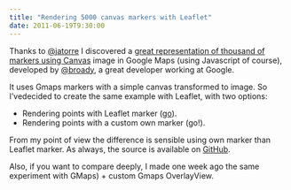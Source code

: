 ```yaml
---
title: "Rendering 5000 canvas markers with Leaflet"
date: 2011-06-19T9:30:00
---
```


Thanks to [@jatorre](http://twitter.com/jatorre) I discovered a [great representation of thousand of markers using Canvas](http://broady.github.com/Dotter/example.html) image in Google Maps (using Javascript of course), developed by [@broady](http://twitter.com/broady), a great developer working at Google.

It uses Gmaps markers with a simple canvas transformed to image. So
I’vedecided to create the same example with Leaflet, with two options:

  * Rendering points with Leaflet marker ([go](http://xavijam.github.com/Leaflet-Dotter/?markers=true)).
  * Rendering points with a custom own marker (go!).

From my point of view the difference is sensible using own marker than Leaflet marker. As always, the source is available on [GitHub](https://github.com/xavijam/Leaflet-Dotter).

Also, if you want to compare deeply, I made one week ago the same experiment with GMaps) + custom Gmaps OverlayView.


